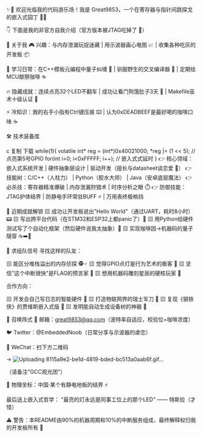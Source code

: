 ✨🎉 欢迎光临我的代码游乐场！我是 Great9853，一个在寄存器与指针间跳探戈的嵌入式园丁 🔧🌱

👇 下面是我的非官方自我介绍（官方版本被JTAG吃掉了 🔌）

🤖 关于我
🎮 兴趣：与内存泄漏玩捉迷藏 | 用示波器画心电图 📈 | 收集各种吃灰的开发板 📦

🌱 学习日常：在C++模板元编程中量子纠缠 💫 | 驯服野生的交叉编译器 🦖 | 定期给MCU献祭咖啡 ☕

🔥 隐藏成就：连续点亮32个LED不翻车 | 成功让看门狗饿肚子3天 🐶 | Makefile巫术十级认证 🧙

⚡ 冷知识：我的右手小指有Ctrl键压痕 ⌨️ | 认为0xDEADBEEF是最好喝的咖啡口味 ☕

🛠️ 技术装备库

c
复制
下载
while(1){
    volatile int* reg = (int*)0x40021000;
    *reg |= (1 << 5);  // 点亮第5号GPIO
    for(int i=0; i<0xFFFFF; i++); // 嵌入式式延时
}
👉 核心领域：嵌入式系统开发 | 硬件抽象层设计 | 驱动开发（擅长与datasheet谈恋爱 📑）
👉 技能树：C/C++（人柱力） | Python（胶水大师） | Java（安卓底层魔法）
👉 必杀技：寄存器精准爆破 | 内存泄漏狩猎术 | 时序分析之眼 ⏱️
👉 防御技能：JTAG护体结界 | 防静电手环常驻BUFF ⚡ | 万用表终极格挡

🚀 近期成就解锁
▨ 成功让开发板说出"Hello World"（通过UART，耗时8小时）📟
▨ 写出跨平台代码（在STM32和ESP32上都panic了）🤯
▨ 用Python给硬件测试写了个自动化框架（然后硬件说我太抽象）🐍
▨ 实现咖啡因→机器码的量子隧穿 ☕➡️💾

🤝 求组队信号
寻找这样的队友：

▨ 能区分堆栈溢出的内存侦探 🕵️♂️
▨ 觉得GPIO点灯是行为艺术的极客 🎨
▨ 坚信"这个中断很快"是FLAG的预言家 🚩
▨ 想用机器码雕刻星辰的硬核玩家 🌌

合作方向：

▨ 开发会自己写日志的智能硬件 📝
▨ 打造物联网界的瑞士军刀 📶
▨ 复现《钢铁侠》的贾维斯嵌入式版 🤖
▨ 发明能自动生成设备树的神器 🌳

📮 召唤阵式
📧 邮箱：great9853@qq.com（波特率自适应，校验位=咖啡浓度）

🐦 Twitter：@EmbeddedNoob（日常分享与示波器的虐恋）

💬 WeChat：扫下方二维码

→ ![Uploading 8115a9e2-be1d-4819-bded-bc513a0aab6f.gif…]()


（请备注"GCC观光团"）

📍 物理坐标：中国·某个有静电地板的结界 ⚡

最后送上嵌入式哲学：
"最亮的灯永远是同事工位上的那个LED" —— 特斯拉（才怪）

⚠️ 警告：本README由90%的机器周期和10%的中断服务组成，最终解释权归我的开发板所有 🔋
